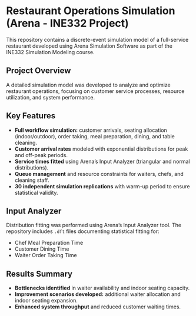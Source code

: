 # Restaurant Operations Simulation (Arena - INE332 Project)

This repository contains a discrete-event simulation model of a full-service restaurant developed using Arena Simulation Software as part of the INE332 Simulation Modeling course.

## Project Overview

A detailed simulation model was developed to analyze and optimize restaurant operations, focusing on customer service processes, resource utilization, and system performance.

## Key Features

- **Full workflow simulation:** customer arrivals, seating allocation (indoor/outdoor), order taking, meal preparation, dining, and table cleaning.
- **Customer arrival rates** modeled with exponential distributions for peak and off-peak periods.
- **Service times fitted** using Arena’s Input Analyzer (triangular and normal distributions).
- **Queue management** and resource constraints for waiters, chefs, and cleaning staff.
- **30 independent simulation replications** with warm-up period to ensure statistical validity.

## Input Analyzer

Distribution fitting was performed using Arena’s Input Analyzer tool. The repository includes `.dft` files documenting statistical fitting for:

- Chef Meal Preparation Time
- Customer Dining Time
- Waiter Order Taking Time

## Results Summary

- **Bottlenecks identified** in waiter availability and indoor seating capacity.
- **Improvement scenarios developed:** additional waiter allocation and indoor seating expansion.
- **Enhanced system throughput** and reduced customer waiting times.
